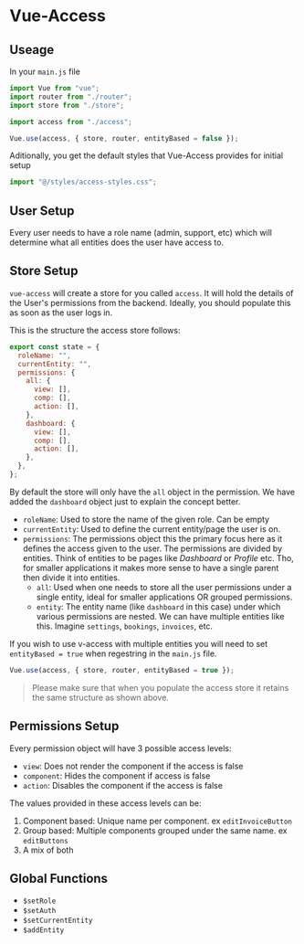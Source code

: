 # Vue-Access

## Useage

In your `main.js` file

```js
import Vue from "vue";
import router from "./router";
import store from "./store";

import access from "./access";

Vue.use(access, { store, router, entityBased = false });
```

Aditionally, you get the default styles that Vue-Access provides for initial setup

```js
import "@/styles/access-styles.css";
```

## User Setup

Every user needs to have a role name (admin, support, etc) which will determine what all entities does the user have access to.

## Store Setup

`vue-access` will create a store for you called `access`. It will hold the details of the User's permissions from the backend. Ideally, you should populate this as soon as the user logs in.

This is the structure the access store follows:

```js
export const state = {
  roleName: "",
  currentEntity: "",
  permissions: {
    all: {
      view: [],
      comp: [],
      action: [],
    },
    dashboard: {
      view: [],
      comp: [],
      action: [],
    },
  },
};
```

By default the store will only have the `all` object in the permission. We have added the `dashboard` object just to explain the concept better.

- `roleName`: Used to store the name of the given role. Can be empty
- `currentEntity`: Used to define the current entity/page the user is on.
- `permissions`: The permissions object this the primary focus here as it defines the access given to the user. The permissions are divided by entities. Think of entities to be pages like _Dashboard_ or _Profile_ etc. Tho, for smaller applications it makes more sense to have a single parent then divide it into entities.
  - `all`: Used when one needs to store all the user permissions under a single entity, ideal for smaller applications OR grouped permissions.
  - `entity`: The entity name (like `dashboard` in this case) under which various permissions are nested. We can have multiple entities like this. Imagine `settings`, `bookings`, `invoices`, etc.

If you wish to use v-access with multiple entities you will need to set `entityBased = true` when regestring in the `main.js` file.

```js
Vue.use(access, { store, router, entityBased = true });
```

> Please make sure that when you populate the access store it retains the same structure as shown above.

## Permissions Setup

Every permission object will have 3 possible access levels:

- `view`: Does not render the component if the access is false
- `component`: Hides the component if access is false
- `action`: Disables the component if the access is false

The values provided in these access levels can be:

1. Component based: Unique name per component. ex `editInvoiceButton`
2. Group based: Multiple components grouped under the same name. ex `editButtons`
3. A mix of both

## Global Functions

- `$setRole`
- `$setAuth`
- `$setCurrentEntity`
- `$addEntity`
